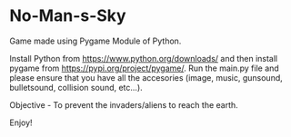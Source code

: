 # No-Man-s-Sky

Game made using Pygame Module of Python.

Install Python from https://www.python.org/downloads/ and then install pygame from https://pypi.org/project/pygame/.
Run the main.py file and please ensure that you have all the accesories (image, music, gunsound, bulletsound, collision sound, etc...).

Objective - To prevent the invaders/aliens to reach the earth.

Enjoy!
